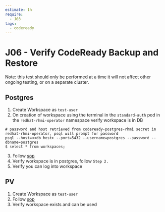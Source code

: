 ```yaml
---
estimate: 1h
require:
  - J03
tags:
  - codeready
---
```


# J06 - Verify CodeReady Backup and Restore

Note: this test should only be performed at a time it will not affect other ongoing testing, or on a separate cluster.

## Postgres

1. Create Workspace as `test-user`
2. On creation of workspace using the terminal in the `standard-auth` pod in the `redhat-rhmi-operator` namespace verify workspace is in DB

```
# password and host retrieved from codeready-postgres-rhmi secret in redhat-rhmi-operator, psql will prompt for password
psql --host=<<db host> --port=5432 --username=postgres --password --dbname=postgres
$ select * from workspaces;
```

3. Follow [sop](https://github.com/RHCloudServices/integreatly-help/blob/master/sops/2.x/backup_restore/codeready_backup.md#codeready-postgres)
4. Verify workspace is in postgres, follow `Step 2.`
5. Verify you can log into workspace

## PV

1. Create Workspace as `test-user`
2. Follow [sop](https://github.com/RHCloudServices/integreatly-help/blob/master/sops/2.x/backup_restore/codeready_backup.md#codeready-workspace-pv)
3. Verify workspace exists and can be used
